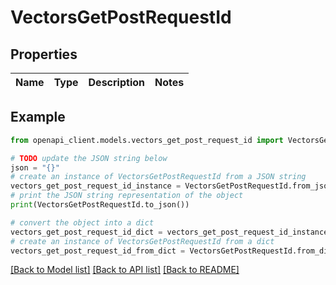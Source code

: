 # VectorsGetPostRequestId


## Properties

Name | Type | Description | Notes
------------ | ------------- | ------------- | -------------

## Example

```python
from openapi_client.models.vectors_get_post_request_id import VectorsGetPostRequestId

# TODO update the JSON string below
json = "{}"
# create an instance of VectorsGetPostRequestId from a JSON string
vectors_get_post_request_id_instance = VectorsGetPostRequestId.from_json(json)
# print the JSON string representation of the object
print(VectorsGetPostRequestId.to_json())

# convert the object into a dict
vectors_get_post_request_id_dict = vectors_get_post_request_id_instance.to_dict()
# create an instance of VectorsGetPostRequestId from a dict
vectors_get_post_request_id_from_dict = VectorsGetPostRequestId.from_dict(vectors_get_post_request_id_dict)
```
[[Back to Model list]](../README.md#documentation-for-models) [[Back to API list]](../README.md#documentation-for-api-endpoints) [[Back to README]](../README.md)


